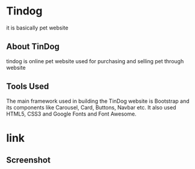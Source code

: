 # Tindog

it is basically pet website

## About TinDog

tindog is online pet website used for purchasing and selling pet through website

## Tools Used

The main framework used in building the TinDog website is Bootstrap and its components like Carousel, Card, Buttons, Navbar etc. It also used HTML5, CSS3 and Google Fonts and Font Awesome.
# link 

## Screenshot



